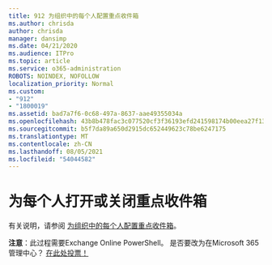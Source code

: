 ```yaml
---
title: 912 为组织中的每个人配置重点收件箱
ms.author: chrisda
author: chrisda
manager: dansimp
ms.date: 04/21/2020
ms.audience: ITPro
ms.topic: article
ms.service: o365-administration
ROBOTS: NOINDEX, NOFOLLOW
localization_priority: Normal
ms.custom:
- "912"
- "1800019"
ms.assetid: bad7a7f6-0c68-497a-8637-aae49355034a
ms.openlocfilehash: 43b8b478fac3c077520cf3f36193efd241598174b00eea27f13861de1a140954
ms.sourcegitcommit: b5f7da89a650d2915dc652449623c78be6247175
ms.translationtype: MT
ms.contentlocale: zh-CN
ms.lasthandoff: 08/05/2021
ms.locfileid: "54044582"
---
```

# <a name="turn-focused-inbox-on-or-off-for-everyone"></a>为每个人打开或关闭重点收件箱

有关说明，请参阅 [为组织中的每个人配置重点收件箱](https://docs.microsoft.com/microsoft-365/admin/setup/configure-focused-inbox)。

**注意**：此过程需要Exchange Online PowerShell。 是否要改为在Microsoft 365 管理中心？ [在此处投票！](https://go.microsoft.com/fwlink/p/?linkid=862489)
